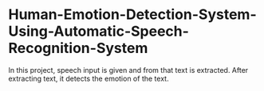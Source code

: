 # Human-Emotion-Detection-System-Using-Automatic-Speech-Recognition-System

In this project, speech input is given and from that text is extracted. After extracting text, it detects the emotion of the text.
